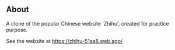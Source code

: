 ## About

A clone of the popular Chinese website 'Zhihu', created for practice purpose.

See the website at https://zhihu-51aa8.web.app/
